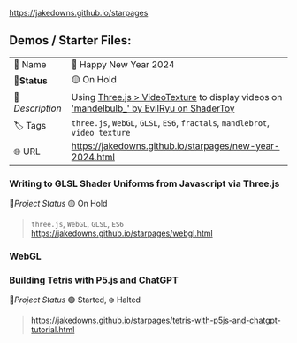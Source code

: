 https://jakedowns.github.io/starpages

## Demos / Starter Files:
| | |
|---|---|
| 👤 Name | 🎉 Happy New Year 2024 |
|🚦**Status** | 🟡 On Hold |
|🧾 *Description* | Using [Three.js > VideoTexture](https://threejs.org/docs/#api/en/textures/VideoTexture) to display videos on ['mandelbulb_' by EvilRyu on ShaderToy](https://www.shadertoy.com/view/MdXSWn) |
| 🏷️ Tags | `three.js`, `WebGL`, `GLSL`, `ES6`, `fractals`, `mandlebrot`, `video texture` |
| 🌐 URL |  https://jakedowns.github.io/starpages/new-year-2024.html

### Writing to GLSL Shader Uniforms from Javascript via Three.js
🚦*Project Status* 🟡 On Hold
> `three.js`, `WebGL`, `GLSL`, `ES6`
> https://jakedowns.github.io/starpages/webgl.html

### WebGL

### Building Tetris with P5.js and ChatGPT
🚦*Project Status* 🟢 Started, ❄️ Halted
> https://jakedowns.github.io/starpages/tetris-with-p5js-and-chatgpt-tutorial.html
